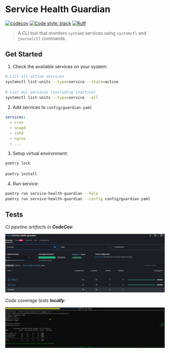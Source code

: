 # Service Health Guardian

[![codecov](https://codecov.io/gh/YOUR_USERNAME/service-health-guardian/branch/main/graph/badge.svg)](https://codecov.io/gh/YOUR_USERNAME/service-health-guardian)
[![Code style: black](https://img.shields.io/badge/code%20style-black-000000.svg)](https://github.com/psf/black)
[![Ruff](https://img.shields.io/endpoint?url=https://raw.githubusercontent.com/astral-sh/ruff/main/assets/badge/v2.json)](https://github.com/astral-sh/ruff)

> A CLI tool that monitors `systemd` services using `systemctl` and `journalctl` commands.


## Get Started

1. Check the available services on your system:

```bash
# List all active services
systemctl list-units --type=service --state=active

# List ALL services (including inactive)
systemctl list-units --type=service --all
```

2. Add services to `config/guardian.yaml`

```yaml
services:
  - cron
  - snapd
  - sshd
  - nginx
  - ...
```

3. Setup virtual environment:

```bash
poetry lock

poetry install
```

4. Run service:

```bash
poetry run service-health-guardian --help
poetry run service-health-guardian --config config/guardian.yaml
```


## Tests

*CI pipeline artifacts in **CodeCov**:*

![codecov-artifacts](assets/codecov-coverage.PNG)


*Code coverage tests **locally**:*

![unit-tests](assets/unit-tests.jpg)
